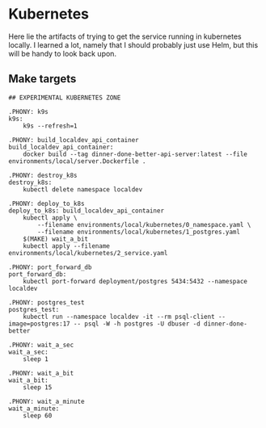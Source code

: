 # Kubernetes

Here lie the artifacts of trying to get the service running in kubernetes locally. I learned a lot, namely that I should probably just use Helm, but this will be handy to look back upon.

## Make targets

```
## EXPERIMENTAL KUBERNETES ZONE

.PHONY: k9s
k9s:
	k9s --refresh=1

.PHONY: build_localdev_api_container
build_localdev_api_container:
	docker build --tag dinner-done-better-api-server:latest --file environments/local/server.Dockerfile .

.PHONY: destroy_k8s
destroy_k8s:
	kubectl delete namespace localdev

.PHONY: deploy_to_k8s
deploy_to_k8s: build_localdev_api_container
	kubectl apply \
		--filename environments/local/kubernetes/0_namespace.yaml \
		--filename environments/local/kubernetes/1_postgres.yaml
	$(MAKE) wait_a_bit
	kubectl apply --filename environments/local/kubernetes/2_service.yaml

.PHONY: port_forward_db
port_forward_db:
	kubectl port-forward deployment/postgres 5434:5432 --namespace localdev

.PHONY: postgres_test
postgres_test:
	kubectl run --namespace localdev -it --rm psql-client --image=postgres:17 -- psql -W -h postgres -U dbuser -d dinner-done-better

.PHONY: wait_a_sec
wait_a_sec:
	sleep 1

.PHONY: wait_a_bit
wait_a_bit:
	sleep 15

.PHONY: wait_a_minute
wait_a_minute:
	sleep 60
```